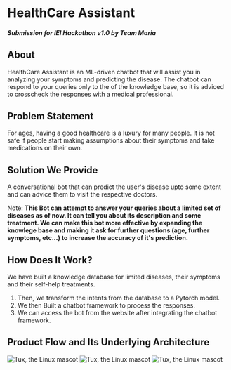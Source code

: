 # HealthCare Assistant
##### Submission for IEI Hackathon v1.0 by Team Maria

## About
HealthCare Assistant is an ML-driven chatbot that will assist you in analyzing your symptoms and predicting the disease. The chatbot can respond to your queries only to the of the knowledge base, so it is adviced to crosscheck the responses with a medical professional.

## Problem Statement
For ages, having a good healthcare is a luxury for many people. It is not safe if people start making assumptions about their symptoms and take medications on their own.

## Solution We Provide
A conversational bot that can predict the user's disease upto some extent and can advice them to visit the respective doctors.

Note: **This Bot can attempt to answer your queries about a limited set of diseases as of now. It can tell you about its description and some treatment. We can make this bot more effective by expanding the knowlege base and making it ask for further questions (age, further symptoms, etc...) to increase the accuracy of it's prediction.**

## How Does It Work?
We have built a knowledge database for limited diseases, their symptoms and their self-help treatments.
1. Then, we transform the intents from the database to a Pytorch model.
2. We then Built a chatbot framework to process the responses.
3. We can access the bot from the website after integrating the chatbot framework.

## Product Flow and Its Underlying Architecture


![Tux, the Linux mascot](/images/product_flow.png)
![Tux, the Linux mascot](/images/bag_of_words.jpeg)
![Tux, the Linux mascot](/images/feed_forward.jpeg)
